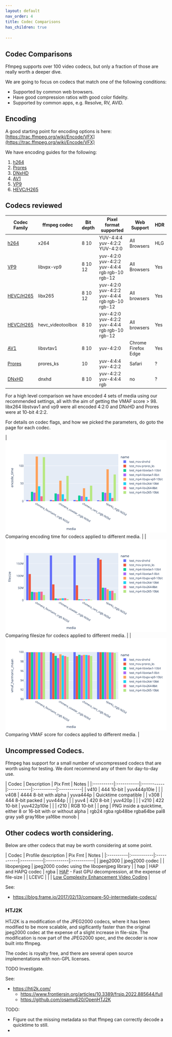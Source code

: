 ```yaml
---
layout: default
nav_order: 4
title: Codec Comparisons
has_children: true

---
```


## Codec Comparisons <a name="Encoding-Overview"></a>

Ffmpeg supports over 100 video codecs, but only a fraction of those are really worth a deeper dive.

We are going to focus on codecs that match one of the following conditions:
   * Supported by common web browsers.
   * Have good compression ratios with good color fidelity.
   * Supported by common apps, e.g. Resolve, RV, AVID.

## Encoding <a name="encode"></a>


A good starting point for encoding options is here: [https://trac.ffmpeg.org/wiki/Encode/VFX](https://trac.ffmpeg.org/wiki/Encode/VFX)


We have encoding guides for the following:
1. [h264](Encodeh264.html)
2. [Prores](EncodeProres.html)
3. [DNxHD](EncodeDNxHD.html)
4. [AV1](EncodeAv1.html)
5. [VP9](EncodeVP9.html)
6. [HEVC/H265](EncodeHevc.html)

## Codecs reviewed

| Codec Family | ffmpeg codec | Bit depth | Pixel format supported | Web Support | HDR | 
|------------|------------|------------|------------|------------|------------|
| [h264](Encodeh264.html) | x264 | 8 10 | YUV-4:4:4 yuv-4:2:2 YUV-4:2:0 | All Browsers | HLG |
| [VP9](EncodeVP9.html) | libvpx-vp9 | 8 10 12 | yuv-4:2:0 yuv-4:2:2 yuv-4:4:4 rgb rgb-10 rgb-12 | All Browsers | Yes |
| [HEVC/H265](EncodeHevc.html) | libx265 | 8 10 12 | yuv-4:2:0 yuv-4:2:2 yuv-4:4:4 rgb rgb-10 rgb-12 | All browsers | Yes |
| [HEVC/H265](EncodeHevc.html) | hevc_videotoolbox | 8 10 | yuv-4:2:0 yuv-4:2:2 yuv-4:4:4 rgb rgb-10 rgb-12 | All browsers | Yes |
| [AV1](EncodeAv1.html) | libsvtav1 | 8 10 | yuv-4:2:0 | Chrome Firefox Edge | Yes |
| [Prores](EncodeProres.html) | prores_ks | 10 | yuv-4:4:4 yuv-4:2:2 | Safari | ? |
| [DNxHD](EncodeDNxHD.html) | dnxhd | 8 10 | yuv-4:2:2 yuv-4:4:4 rgb | no | ? |


For a high level comparison we have encoded 4 sets of media using our recommended settings, all with the aim of getting the VMAF score > 98.  libx264 libstvav1 and vp9 were all encoded 4:2:0 and DNxHD and Prores were at 10-bit 4:2:2.

For details on codec flags, and how we picked the parameters, do goto the page for each codec.

| ![](enctests/reference-results/codec-test-encode_time.png)  Comparing encoding time for codecs applied to different media. |
| ![](enctests/reference-results/codec-test-filesize.png) Comparing filesize for codecs applied to different media. |
| ![](enctests/reference-results/codec-test-vmaf_harmonic_mean.png) Comparing VMAF score for codecs applied to different media. |


## Uncompressed Codecs.

Ffmpeg has support for a small number of uncompressed codecs that are worth using for testing. We dont recommend any of them for day-to-day use.

| Codec | Description | Pix Fmt | Notes |
|:----------|:-----------|:-----------|:-----------|:-----------|:-----------|
| v410 | 444 10-bit | yuv444p10le | |
| v408 | 4444 8-bit with alpha | yuva444p | Quicktime compatible |
| v308 | 444 8-bit packed | yuv444p | |
| yuv4 | 420 8-bit | yuv420p | |
| v210 | 422 10-bit | yuv422p10le | |
| r210 | RGB 10-bit |
| png | PNG inside a quicktime, either 8 or 16-bit with or without alpha | rgb24 rgba rgb48be rgba64be pal8 gray ya8 gray16be ya16be monob |

## Other codecs worth considering.

Below are other codecs that may be worth considering at some point.

| Codec | Profile description | Pix Fmt | Notes |
|:----------|:-----------|:-----------|:-----------|:-----------|:-----------|
| jpeg2000 | jpeg2000 codec | 
| libopenjpeg | jpeg2000 codec using the libopenjpeg library | 
| hap | HAP and HAPQ codec | rgba |  [HAP](https://hap.video/using-hap.html) - Fast GPU decompression, at the expense of file-size |
| LCEVC | | | [Low Complexity Enhancement Video Coding](https://docs.v-nova.com/v-nova/lcevc/reference-applications/ffmpeg) |


See:
   * https://blog.frame.io/2017/02/13/compare-50-intermediate-codecs/
   
### HTJ2K

HTJ2K is a modification of the JPEG2000 codecs, where it has been modified to be more scalable, and sigificantly faster than the original jpeg2000 codec at the expense of a slight increase in file-size. The modification is now part of the JPEG2000 spec, and the decoder is now built into ffmpeg.

The codec is royalty free, and there are several open source implementations with non-GPL licenses.


TODO Investigate.

See: 
* https://htj2k.com/
   * https://www.frontiersin.org/articles/10.3389/frsip.2022.885644/full
   * https://github.com/osamu620/OpenHTJ2K



TODO:
* Figure out the missing metadata so that ffmpeg can correctly decode a quicktime to still.
* 
